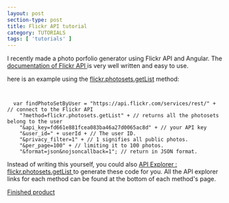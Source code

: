 ```yaml
---
layout: post
section-type: post
title: Flickr API tutorial
category: TUTORIALS
tags: [ 'tutorials' ]
---
```

I recently made a photo porfolio generator using Flickr API and Angular. The <a href = "https://www.flickr.com/services/api/">documentation of Flickr API </a>is very well written and easy to use. 

here is an example using the <a href="https://www.flickr.com/services/api/flickr.photosets.getList.html"> flickr.photosets.getList</a> method: 
<pre><code>

  var findPhotoSetByUser = "https://api.flickr.com/services/rest/" + // connect to the Flickr API
    "?method=flickr.photosets.getList" + // returns all the photosets belong to the user
    "&api_key=fd661e881fcea083ba46a27d0065ac8d" + // your API key
    "&user_id=" + userId + // The user ID.
    "&privacy_filter=1" + // 1 signifies all public photos.
    "&per_page=100" + // limiting it to 100 photos.
    "&format=json&nojsoncallback=1"; // return in JSON format. 
</code></pre>

Instead of writing this yourself, you could also <a href = "https://www.flickr.com/services/api/explore/flickr.photosets.getList"> API Explorer : flickr.photosets.getList </a>to generate these code for you. All the API explorer links for each method can be found at the bottom of each method's page.


<a href ='http://development.flickr-angular.divshot.io/'>Finished product</a>

